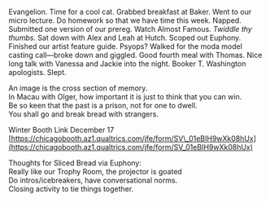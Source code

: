 Evangelion. Time for a cool cat. Grabbed breakfast at Baker. Went to our micro lecture. Do homework so that we have time this week. Napped. Submitted one version of our prereg. Watch Almost Famous. *Twiddle thy thumbs.* Sat down with Alex and Leah at Hutch. Scoped out Euphony. Finished our artist feature guide. Psyops? Walked for the moda model casting call—broke down and giggled. Good fourth meal with Thomas. Nice long talk with Vanessa and Jackie into the night. Booker T. Washington apologists. Slept. 

An image is the cross section of memory.   
In Macau with Olger, how important it is just to think that you can win.   
Be so keen that the past is a prison, not for one to dwell.   
You shall go and break bread with strangers. 

Winter Booth Link December 17 [https://chicagobooth.az1.qualtrics.com/jfe/form/SV\_01eBIH9wXk08hUx](https://chicagobooth.az1.qualtrics.com/jfe/form/SV_01eBIH9wXk08hUx)

Thoughts for Sliced Bread via Euphony:  
Really like our Trophy Room, the projector is goated  
Do intros/icebreakers, have conversational norms.   
Closing activity to tie things together.
